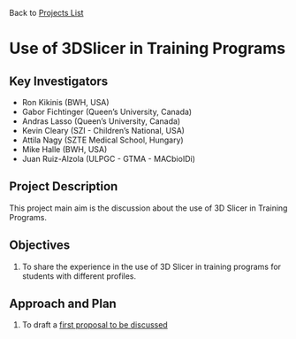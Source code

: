 Back to [Projects List](../../README.md#ProjectsList)

# Use of 3DSlicer in Training Programs

## Key Investigators

- Ron Kikinis (BWH, USA)
- Gabor Fichtinger (Queen’s University, Canada)
- Andras Lasso (Queen’s University, Canada)
- Kevin Cleary (SZI - Children’s National, USA)
- Attila Nagy (SZTE Medical School, Hungary)
- Mike Halle (BWH, USA)
- Juan Ruiz-Alzola (ULPGC - GTMA - MACbioIDi)

## Project Description

This project main aim is the discussion about the use of 3D Slicer in Training Programs.

## Objectives

1. To share the experience in the use of 3D Slicer in training programs for students with different profiles.

## Approach and Plan

1. To draft a [first proposal to be discussed](Subjects_First_Proposal.pdf)

